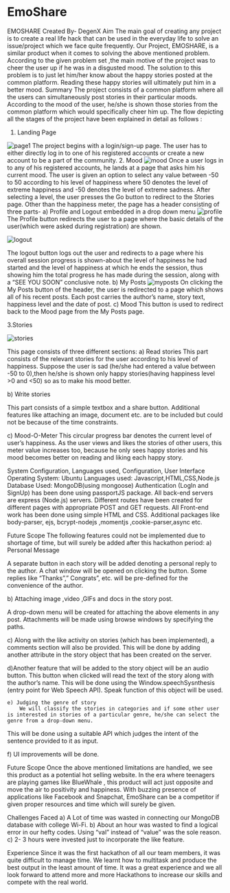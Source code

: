 # EmoShare
EMOSHARE
Created By- DegenX
Aim
The main goal of creating any project is to create a real life hack that can be used in the everyday life to solve an issue/project which we face quite frequently. Our Project, EMOSHARE, is a similar product when it comes to solving the above mentioned problem.
According to the given problem set ,the main motive of the project was to  cheer the user up if he was in a disgusted mood.
The solution to this problem is to just let him/her know about the happy stories posted at the common platform. Reading these happy stories will ultimately put him in a better mood.
Summary
The project consists of a common platform where all the users can simultaneously post stories in their particular moods.
According to the mood of the user, he/she is shown those stories from the common platform which would specifically cheer him up.
The flow depicting all the stages of the project have been explained in detail as follows :


1.	Landing Page

 ![page1](https://user-images.githubusercontent.com/25061477/31582030-9ead4ba0-b196-11e7-887f-ac50012b87bd.png)
The project begins with a login/sign-up page. The user has to either directly log in to one of his registered accounts or create a new account to be a part of the community.
2.	Mood
 ![mood](https://user-images.githubusercontent.com/25061477/31582028-9e365f04-b196-11e7-8056-e7334841b4d5.png)
	Once a user logs in to any of his registered accounts, he lands at a page that asks him his current mood. The user is given an option to select any value between -50 to 50 according to his level of happiness where 50 denotes the level of extreme happiness and -50 denotes the level of extreme sadness.
After selecting a level, the user presses the Go button to redirect to the Stories page.
Other than the happiness meter, the page has a header consisting of three parts-
a)	Profile and Logout embedded in a drop down menu
 ![profile](https://user-images.githubusercontent.com/25061477/31582031-9ed8a6e2-b196-11e7-85f5-fe900be78800.png)
The Profile button redirects the user to a page where the basic details of the user(which were asked during registration) are shown.

![logout](https://user-images.githubusercontent.com/25061477/31582027-9dbf2772-b196-11e7-914d-2bac45a45187.png)
 
The logout button logs out the user and redirects to a page where his overall session progress is shown-about the level of happiness he had started and the level of happiness at which he ends the session, thus showing him the total progress he has made during the session, along with a “SEE YOU SOON” conclusive note.
b)	My Posts
 ![myposts](https://user-images.githubusercontent.com/25061477/31582029-9e83de64-b196-11e7-9bb4-169bfd769a3c.png)
On clicking the My Posts button of the header, the user is redirected to a page which shows all of his recent posts. Each post carries the author’s name, story text, happiness level and the date of post.
c)	Mood 
This button is used to redirect back to the Mood page from the My Posts page.

3.Stories 

![stories](https://user-images.githubusercontent.com/25061477/31582033-9fc492b4-b196-11e7-8f5d-6ce8e847aac3.png)
	
This page consists of three different sections:
a)	Read stories
This part consists of the relevant stories for the user according to his level of happiness. Suppose the user is sad (he/she had entered a value between -50 to 0),then he/she is shown only happy stories(having happiness level >0 and <50) so as to make his mood better.

b)	Write stories

This part consists of a simple textbox and a share button. Additional features like attaching an 
image, document etc. are to be included but could not be because of the time constraints.

c)	Mood-O-Meter 
This circular progress bar denotes the current level of user’s happiness. As the user views and likes the stories of other users, this meter value increases too, because he only sees happy stories and his mood becomes better on reading and liking each happy story.

System Configuration, Languages used, Configuration, User Interface
Operating System: Ubuntu
Languages used: Javascript,HTML,CSS,Node.js
Database Used: MongoDB(using mongoose)
Authentication (LogIn and SignUp) has been done using passportJS package. All back-end servers are express (Node.js) servers. Different routes have been created for different pages with appropriate POST and GET requests. All Front-end work has been done using simple HTML and CSS. Additional packages like body-parser, ejs, bcrypt-nodejs ,momentjs ,cookie-parser,async etc.

Future Scope
The following features could not be implemented due to shortage of time, but will surely be added after this hackathon period:
a)	Personal Message

A separate button in each story will be added denoting a personal reply to the author. A chat window will be opened on clicking the button. Some replies like “Thanks”,” Congrats”, etc. will be pre-defined for the convenience of the author.

b)	Attaching image ,video ,GIFs and docs in the story post.

A drop-down menu will be created for attaching the above elements in any post. Attachments will be made using browse windows by specifying the paths.

c)	Along with the like activity on stories (which has been implemented), a comments section will also be provided.
This will be done by adding another attribute in the story object that has been created on the server. 

 d)Another feature that will be added to the story object will be an audio button. This button when clicked will read the text of the story along with the author’s name.
This will be done using the Window.speechSysnthesis (entry point for Web Speech API). Speak function of this object will be used.
	
	e) Judging the genre of story 
		We will classify the stories in categories and if some other user is interested in stories of a particular genre, he/she can select the genre from a drop-down menu.
This will be done using a suitable API which judges the intent of the sentence provided to it as input.

f) UI improvements will be done.  
	
Future Scope
	Once the above mentioned limitations are handled, we see this product as a potential hot selling website. In the era where teenagers are playing games like BlueWhale , this product will act just opposite and move the air to positivity and happiness. With buzzing presence of applications like Facebook and Snapchat, EmoShare can be a competitor if given proper resources and time which will surely be given.

Challenges Faced
   a) A Lot of time was wasted in connecting our MongoDB database with college Wi-Fi.
   b) About an hour was wasted to find a logical error in our hefty codes. Using “val” instead of “value” was the sole reason.
   c) 2- 3 hours were invested just to incorporate the like feature.
  



Experience
Since it was the first hackathon of all our team members, it was quite difficult to manage time. We learnt how to multitask and produce the best output in the least amount of time. It was a great experience and we all look forward to attend more and more Hackathons to increase our skills and compete with the real world.































